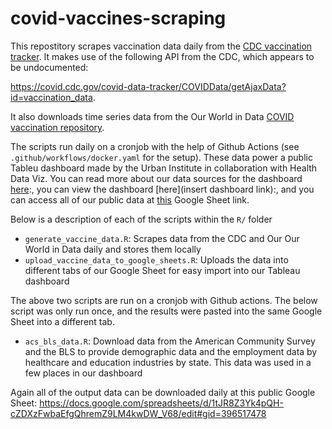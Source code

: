 # covid-vaccines-scraping


This repostitory scrapes vaccination data daily from the [CDC vaccination
tracker](https://covid.cdc.gov/covid-data-tracker/#vaccinations). It makes use
of the following API from the CDC, which appears to be undocumented:

https://covid.cdc.gov/covid-data-tracker/COVIDData/getAjaxData?id=vaccination_data.

It also downloads time series data from the Our World in Data [COVID vaccination repository](https://github.com/owid/covid-19-data/tree/master/public/data/vaccinations).

The scripts run daily on a cronjob with the help of Github Actions (see
`.github/workflows/docker.yaml` for the setup). These data power a public
Tableu dashboard made by the Urban Institute in collaboration with Health Data
Viz. You can read more about our data sources for the dashboard [here](https://datacatalog.urban.org/dataset/vaccinating-us):, you can view the dashboard [here](insert dashboard
link):, and you can access all of our public data at [this](https://docs.google.com/spreadsheets/d/1tJR8Z3Yk4pQH-cZDXzFwbaEfgQhremZ9LM4kwDW_V68/edit#gid=396517478) Google Sheet link.

Below is a description of each of the scripts within the `R/` folder

- `generate_vaccine_data.R`: Scrapes data from the CDC and Our Our World in Data
  daily and stores them locally 
- `upload_vaccine_data_to_google_sheets.R`: Uploads the data into different tabs
  of our Google Sheet for easy import into our Tableau dashboard

The above two scripts are run on a cronjob with Github actions. The below script
was only run once, and the results were pasted into the same Google Sheet into a
different tab.

- `acs_bls_data.R`: Download data from the American Community Survey and the BLS
  to provide demographic data and the employment data by healthcare and
  education industries by state. This data was used in a few places in our
  dashboard 




Again all of the output data can be downloaded daily at this public Google Sheet: https://docs.google.com/spreadsheets/d/1tJR8Z3Yk4pQH-cZDXzFwbaEfgQhremZ9LM4kwDW_V68/edit#gid=396517478
